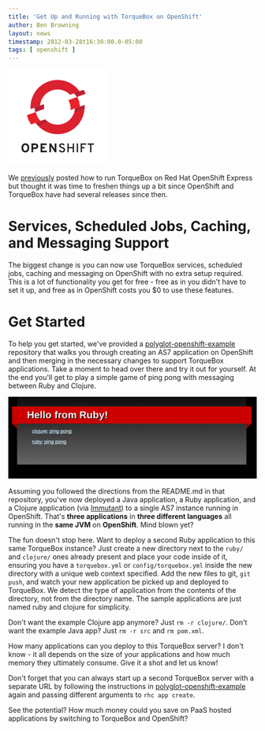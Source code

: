 ```yaml
---
title: 'Get Up and Running with TorqueBox on OpenShift'
author: Ben Browning
layout: news
timestamp: 2012-03-28t16:30:00.0-05:00
tags: [ openshift ]
---
```


[torquebox-openshift-first]: /news/2011/09/07/torquebox-openshift/express
[polyglot-openshift-example]: https://github.com/projectodd/polyglot-openshift-example
[immutant]: http://immutant.org

<img src="/images/openshift_200.png"/>

We [previously][torquebox-openshift-first] posted how to run TorqueBox
on Red Hat OpenShift Express but thought it was time to freshen things
up a bit since OpenShift and TorqueBox have had several releases since
then.

# Services, Scheduled Jobs, Caching, and Messaging Support

The biggest change is you can now use TorqueBox services, scheduled
jobs, caching and messaging on OpenShift with no extra setup
required. This is a lot of functionality you get for free - free as in
you didn't have to set it up, and free as in OpenShift costs you $0 to
use these features.

# Get Started

To help you get started, we've provided a [polyglot-openshift-example]
repository that walks you through creating an AS7 application on
OpenShift and then merging in the necessary changes to support
TorqueBox applications. Take a moment to head over there and try it
out for yourself. At the end you'll get to play a simple game of ping
pong with messaging between Ruby and Clojure.

<img src="/images/pingpong.png"/>

Assuming you followed the directions from the README.md in that
repository, you've now deployed a Java application, a Ruby
application, and a Clojure application (via [Immutant]) to a single
AS7 instance running in OpenShift. That's **three applications** in
**three different languages** all running in the **same JVM** on
**OpenShift**. Mind blown yet?

The fun doesn't stop here. Want to deploy a second Ruby application to
this same TorqueBox instance? Just create a new directory next to the
`ruby/` and `clojure/` ones already present and place your code inside
of it, ensuring you have a `torquebox.yml` or `config/torquebox.yml`
inside the new directory with a unique web context specified. Add the
new files to git, `git push`, and watch your new application be picked
up and deployed to TorqueBox. We detect the type of application from
the contents of the directory, not from the directory name. The sample
applications are just named ruby and clojure for simplicity.

Don't want the example Clojure app anymore? Just `rm -r
clojure/`. Don't want the example Java app? Just `rm -r src` and `rm
pom.xml`.

How many applications can you deploy to this TorqueBox server? I don't
know - it all depends on the size of your applications and how much
memory they ultimately consume. Give it a shot and let us know!

Don't forget that you can always start up a second TorqueBox server
with a separate URL by following the instructions in
[polyglot-openshift-example] again and passing different arguments to
`rhc app create`.

See the potential? How much money could you save on PaaS hosted
applications by switching to TorqueBox and OpenShift?

